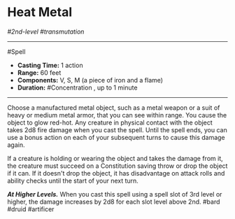 # Heat Metal
*#2nd-level #transmutation*
___ 
#Spell
- **Casting Time:** 1 action
- **Range:** 60 feet
- **Components:** V, S, M (a piece of iron and a flame)
- **Duration:** #Concentration , up to 1 minute
---
Choose a manufactured metal object, such as a metal weapon or a suit of heavy or medium metal armor, that you can see within range. You cause the object to glow red-hot. Any creature in physical contact with the object takes 2d8 fire damage when you cast the spell. Until the spell ends, you can use a bonus action on each of your subsequent turns to cause this damage again.

If a creature is holding or wearing the object and takes the damage from it, the creature must succeed on a Constitution saving throw or drop the object if it can. If it doesn't drop the object, it has disadvantage on attack rolls and ability checks until the start of your next turn.

***At Higher Levels.*** When you cast this spell using a spell slot of 3rd level or higher, the damage increases by 2d8 for each slot level above 2nd.
#bard
#druid
#artificer